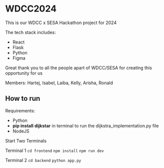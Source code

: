 # WDCC2024

This is our WDCC x SESA Hackathon project for 2024

The tech stack includes:
* React
* Flask
* Python
* Figma


Great thank you to all the people apart of WDCC/SESA for creating this opportunity for us

Members: Hartej, Isabel, Laiba, Kelly, Arisha, Ronald



## How to run 
Requirements: 
- Python 
- **pip install dijkstar** in terminal to run the dijkstra_implementation.py file
- NodeJS

Start Two Terminals

Terminal 1
`cd frontend` 
`npm install`
`npm run dev`

Terminal 2
`cd backend`
`python app.py` 

